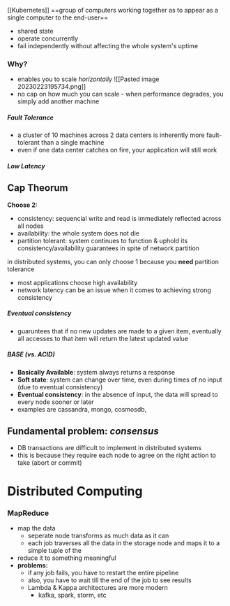 [[Kubernetes]]
==group of computers working together as to appear as a single computer to the end-user==
- shared state
- operate concurrently
- fail independently without affecting the whole system's uptime

### Why?
- enables you to scale *horizontally*
![[Pasted image 20230223195734.png]]
- no cap on how much you can scale - when performance degrades, you simply add another machine
##### Fault Tolerance
- a cluster of 10 machines across 2 data centers is inherently more fault-tolerant than a single machine
- even if one data center catches on fire, your application will still work
##### Low Latency

## Cap Theorum
**Choose 2:**
- consistency: sequencial write and read is immediately reflected across all nodes
- availability: the whole system does not die
- partition tolerant: system continues to function & uphold its consistency/availability guarantees in spite of network partition

in distributed systems, you can only choose 1 because you **need** partition tolerance
- most applications choose high availability
- network latency can be an issue when it comes to achieving strong consistency
##### Eventual consistency
- guaruntees that if no new updates are made to a given item, eventually all accesses to that item will return the latest updated value
##### BASE (vs. ACID)
- **Basically Available**: system always returns a response
- **Soft state**: system can change over time, even during times of no input (due to eventual consistency)
- **Eventual consistency**: in the absence of input, the data will spread to every node sooner or later
- examples are cassandra, mongo, cosmosdb, 

## Fundamental problem: *consensus*
- DB transactions are difficult to implement in distributed systems
- this is because they require each node to agree on the right action to take (abort or commit)

# Distributed Computing
### MapReduce
- map the data
	- seperate node transforms as much data as it can
	- each job traverses all the data in the storage node and maps it to a simple tuple of the 
- reduce it to something meaningful
- **problems:**
	- if any job fails, you have to restart the entire pipeline
	- also, you have to wait till the end of the job to see results
	- Lambda & Kappa architectures are more modern 
		- kafka, spark, storm, etc

